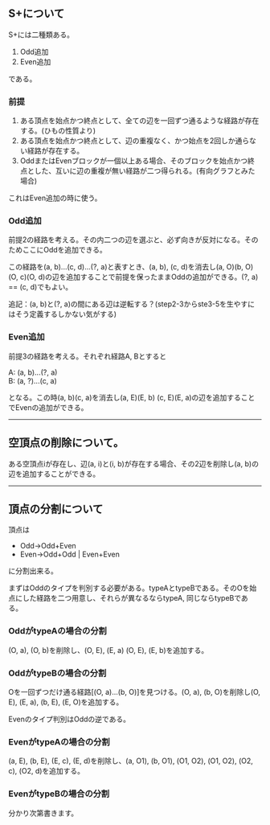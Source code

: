 ## S+について

S+には二種類ある。
1. Odd追加
2. Even追加

である。

### 前提
1. ある頂点を始点かつ終点として、全ての辺を一回ずつ通るような経路が存在する。(ひもの性質より)
2. ある頂点を始点かつ終点として、辺の重複なく、かつ始点を2回しか通らない経路が存在する。
3. OddまたはEvenブロックが一個以上ある場合、そのブロックを始点かつ終点とした、互いに辺の重複が無い経路が二つ得られる。(有向グラフとみた場合)

これはEven追加の時に使う。

### Odd追加
前提2の経路を考える。その内二つの辺を選ぶと、必ず向きが反対になる。そのためここにOddを追加できる。

この経路を(a, b)...(c, d)...(?, a)と表すとき、(a, b), (c, d)を消去し(a, O)(b, O) (O, c)(O, d)の辺を追加することで前提を保ったままOddの追加ができる。(?, a) == (c, d)でもよい。

追記：(a, b)と(?, a)の間にある辺は逆転する？(step2-3からste3-5を生やすにはそう定義するしかない気がする)

### Even追加
前提3の経路を考える。それぞれ経路A, Bとすると

A: (a, b)...(?, a)  
B: (a, ?)...(c, a)

となる。この時(a, b)(c, a)を消去し(a, E)(E, b) (c, E)(E, a)の辺を追加することでEvenの追加ができる。

---

## 空頂点の削除について。
ある空頂点iが存在し、辺(a, i)と(i, b)が存在する場合、その2辺を削除し(a, b)の辺を追加することができる。

---

## 頂点の分割について
頂点は
+ Odd→Odd+Even
+ Even→Odd+Odd | Even+Even

に分割出来る。

まずはOddのタイプを判別する必要がある。typeAとtypeBである。そのOを始点にした経路を二つ用意し、それらが異なるならtypeA, 同じならtypeBである。


### OddがtypeAの場合の分割
(O, a), (O, b)を削除し、(O, E), (E, a) (O, E), (E, b)を追加する。

### OddがtypeBの場合の分割
Oを一回ずつだけ通る経路[(O, a)...(b, O)]を見つける。(O, a), (b, O)を削除し(O, E), (E, a), (b, E), (E, O)を追加する。

Evenのタイプ判別はOddの逆である。

### EvenがtypeAの場合の分割
(a, E), (b, E), (E, c), (E, d)を削除し、(a, O1), (b, O1), (O1, O2), (O1, O2), (O2, c), (O2, d)を追加する。

### EvenがtypeBの場合の分割
分かり次第書きます。